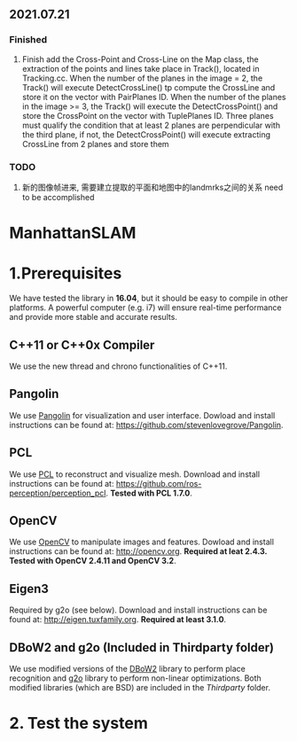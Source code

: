 ## 2021.07.21
### Finished
1. Finish add the Cross-Point and Cross-Line on the Map class, the extraction of the points and lines take place in Track(), located in
Tracking.cc. When the number of the planes in the image = 2, the Track() will execute DetectCrossLine() tp compute the CrossLine and 
store it on the vector with PairPlanes ID. When the number of the planes in the image >= 3, the Track() will execute the DetectCrossPoint() and
store the CrossPoint on the vector with TuplePlanes ID. Three planes must qualify the condition that at least 2 planes are perpendicular
with the third plane, if not, the DetectCrossPoint() will execute extracting CrossLine from 2 planes and store them
### TODO
1. 新的图像帧进来, 需要建立提取的平面和地图中的landmrks之间的关系 need to be accomplished  
# ManhattanSLAM

# 1.Prerequisites
We have tested the library in **16.04**, but it should be easy to compile in other platforms. A powerful computer (e.g. i7) will ensure real-time performance and provide more stable and accurate results.

## C++11 or C++0x Compiler
We use the new thread and chrono functionalities of C++11.

## Pangolin
We use [Pangolin](https://github.com/stevenlovegrove/Pangolin) for visualization and user interface. Dowload and install instructions can be found at: https://github.com/stevenlovegrove/Pangolin.

## PCL
We use [PCL](http://www.pointclouds.org/) to reconstruct and visualize mesh. Download and install instructions can be found at: https://github.com/ros-perception/perception_pcl. **Tested with PCL 1.7.0**.

## OpenCV
We use [OpenCV](http://opencv.org) to manipulate images and features. Dowload and install instructions can be found at: http://opencv.org. **Required at leat 2.4.3. Tested with OpenCV 2.4.11 and OpenCV 3.2**.

## Eigen3
Required by g2o (see below). Download and install instructions can be found at: http://eigen.tuxfamily.org. **Required at least 3.1.0**.

## DBoW2 and g2o (Included in Thirdparty folder)
We use modified versions of the [DBoW2](https://github.com/dorian3d/DBoW2) library to perform place recognition and [g2o](https://github.com/RainerKuemmerle/g2o) library to perform non-linear optimizations. Both modified libraries (which are BSD) are included in the *Thirdparty* folder.

# 2. Test the system
